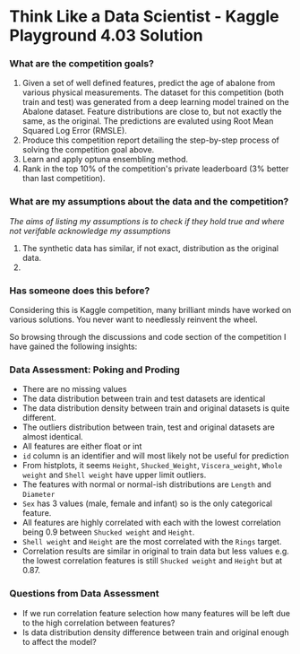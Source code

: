 # Think Like a Data Scientist - Kaggle Playground 4.03 Solution
### What are the competition goals?
1. Given a set of well defined features, predict the age of abalone from various physical measurements. The dataset for this competition (both train and test) was generated from a deep learning model trained on the Abalone dataset. Feature distributions are close to, but not exactly the same, as the original. The predictions are evaluted using Root Mean Squared Log Error (RMSLE).
2. Produce this competition report detailing the step-by-step process of solving the competition goal above.
3. Learn and apply optuna ensembling method.
4. Rank in the top 10% of the competition's private leaderboard (3% better than last competition).

### What are my assumptions about the data and the competition?
*The aims of listing my assumptions is to check if they hold true and where not verifable acknowledge my assumptions*
1. The synthetic data has similar, if not exact, distribution as the original data.
2. 

### Has someone does this before?
Considering this is Kaggle competition, many brilliant minds have worked on various solutions. You never want to needlessly reinvent the wheel.

So browsing through the discussions and code section of the competition I have gained the following insights:

    

### Data Assessment: Poking and Proding
- There are no missing values
- The data distribution between train and test datasets are identical
- The data distribution density between train and original datasets is quite different. 
- The outliers distribution between train, test and original datasets are almost identical.
- All features are either float or int
- `id` column is an identifier and will most likely not be useful for prediction
- From histplots, it seems `Height`, `Shucked_Weight`, `Viscera_weight`, `Whole weight` and `Shell weight` have upper limit outliers. 
- The features with normal or normal-ish distributions are `Length` and `Diameter`
- `Sex` has 3 values (male, female and infant) so is the only categorical feature.
- All features are highly correlated with each with the lowest correlation being 0.9 between `Shucked weight` and `Height`. 
- `Shell weight` and `Height` are the most correlated with the `Rings` target.
- Correlation results are similar in original to train data but less values e.g. the lowest correlation features is still `Shucked weight` and `Height` but at 0.87.



### Questions from Data Assessment
- If we run correlation feature selection how many features will be left due to the high correlation between features?
- Is data distribution density difference between train and original enough to affect the model?


